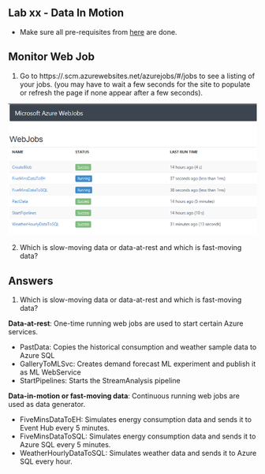 ## Lab xx - Data In Motion

* Make sure all pre-requisites from [here](../SETUP.md) are done.

## Monitor Web Job

1.  Go to https://<name of App Service>.scm.azurewebsites.net/azurejobs/#/jobs to see a listing of your jobs. (you may have to wait a few seconds for the site to populate or refresh the page if none appear after a few seconds).

![Web Job List](../imgs/webjob_list.png)

2.  Which is slow-moving data or data-at-rest and which is fast-moving data?
















## Answers

1.  Which is slow-moving data or data-at-rest and which is fast-moving data?

**Data-at-rest**:  One-time running web jobs are used to start certain Azure services.
* PastData: Copies the historical consumption and weather sample data to Azure SQL
* GalleryToMLSvc: Creates demand forecast ML experiment and publish it as ML WebService
* StartPipelines: Starts the StreamAnalysis pipeline

**Data-in-motion or fast-moving data**:  Continuous running web jobs are used as data generator.
* FiveMinsDataToEH: Simulates energy consumption data and sends it to Event Hub every 5 minutes.
* FiveMinsDataToSQL: Simulates energy consumption data and sends it to Azure SQL every 5 minutes.
* WeatherHourlyDataToSQL: Simulates weather data and sends it to Azure SQL every hour.
